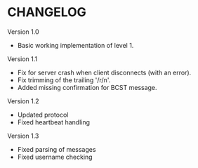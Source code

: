 # CHANGELOG

Version 1.0
* Basic working implementation of level 1.

Version 1.1
* Fix for server crash when client disconnects (with an error).
* Fix trimming of the trailing '/r/n'.
* Added missing confirmation for BCST message.

Version 1.2
* Updated protocol
* Fixed heartbeat handling

Version 1.3
* Fixed parsing of messages
* Fixed username checking
